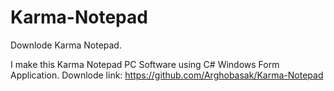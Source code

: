 # Karma-Notepad
Downlode Karma Notepad.

I make this Karma Notepad PC Software using C# Windows Form Application.
Downlode link:
https://github.com/Arghobasak/Karma-Notepad
